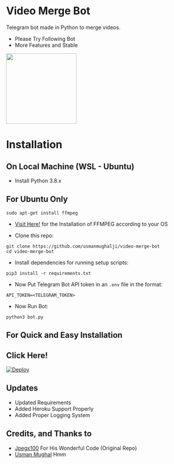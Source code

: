 # Video Merge Bot

Telegram bot made in Python to merge videos.

- Please Try Following Bot
- More Features and Stable
<p><a href="https://github.com/AbirHasan2005/VideoMerge-Bot"> <img src="https://img.shields.io/badge/Video%20Merge%20Bot-grey?style=for-the-badge" width="190"/></a></p>

# Installation

## On Local Machine (WSL - Ubuntu)

- Install Python 3.8.x

## For Ubuntu Only
```
sudo apt-get install ffmpeg
```

* [Visit Here!](https://ffmpeg.org/) for the Installation of FFMPEG according to your OS

- Clone this repo:
```
git clone https://github.com/usmanmughalji/video-merge-bot
cd video-merge-bot
```
- Install dependencies for running setup scripts:
```
pip3 install -r requirements.txt
```

- Now Put Telegram Bot API token in an `.env` file in the format:
```
API_TOKEN=<TELEGRAM_TOKEN>
```
- Now Run Bot:
```
python3 bot.py
```
## For Quick and Easy Installation

## Click Here!

[![Deploy](https://www.herokucdn.com/deploy/button.svg)](https://heroku.com/deploy?template=https://github.com/usmanmughalji/video-merge-bot)

## Updates

- Updated Requirements
- Added Heroku Support Properly
- Added Proper Logging System

## Credits, and Thanks to
* [Jpegx100](https://github.com/Jpegx100/videomerge_bot) For His Wonderful Code (Original Repo)
* [Usman Mughal](https://github.com/usmanmughalji) Hmm
